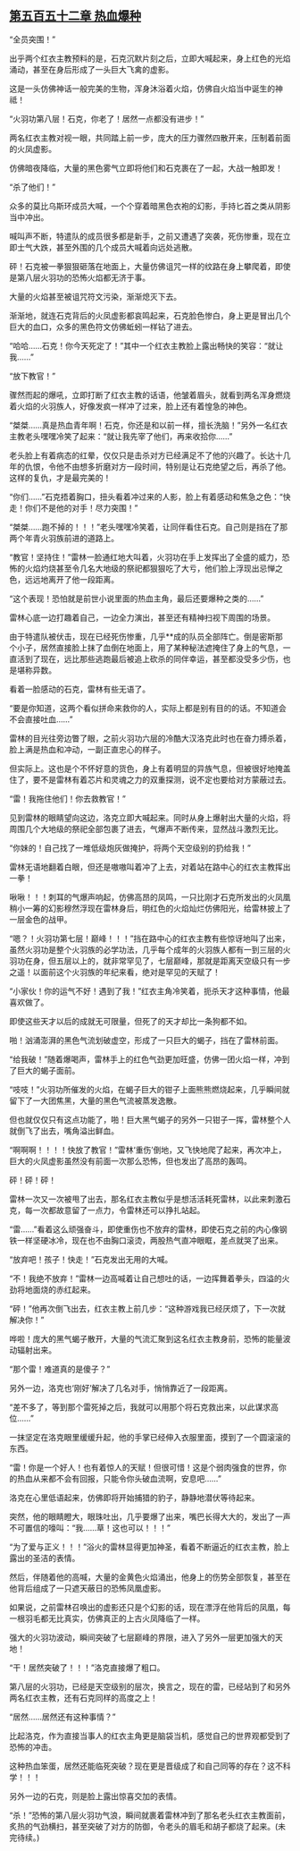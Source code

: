 ## [第五百五十二章 热血爆种](https://www.xxbiquge.com/11_11222/8950508.html)


  “全员突围！”

  出乎两个红衣主教预料的是，石克沉默片刻之后，立即大喊起来，身上红色的光焰涌动，甚至在身后形成了一头巨大飞禽的虚影。

  这是一头仿佛神话一般完美的生物，浑身沐浴着火焰，仿佛自火焰当中诞生的神祗！

  “火羽功第八层！石克，你老了！居然一点都没有进步！”

  两名红衣主教对视一眼，共同踏上前一步，庞大的压力骤然四散开来，压制着前面的火凤虚影。

  仿佛暗夜降临，大量的黑色雾气立即将他们和石克裹在了一起，大战一触即发！

  “杀了他们！”

  众多的莫比乌斯环成员大喊，一个个穿着暗黑色衣袍的幻影，手持匕首之类从阴影当中冲出。

  喊叫声不断，特遣队的成员很多都是新手，之前又遭遇了突袭，死伤惨重，现在立即士气大跌，甚至外围的几个成员大喊着向远处逃散。

  砰！石克被一拳狠狠砸落在地面上，大量仿佛诅咒一样的纹路在身上攀爬着，即使是第八层火羽功的恐怖火焰都无济于事。

  大量的火焰甚至被诅咒符文污染，渐渐熄灭下去。

  渐渐地，就连石克背后的火凤虚影都哀鸣起来，石克脸色惨白，身上更是冒出几个巨大的血口，众多的黑色符文仿佛蚯蚓一样钻了进去。

  “哈哈……石克！你今天死定了！”其中一个红衣主教脸上露出畅快的笑容：“就让我……”

  “放下教官！”

  骤然而起的爆吼，立即打断了红衣主教的话语，他皱着眉头，就看到两名浑身燃烧着火焰的火羽族人，好像发疯一样冲了过来，脸上还有着惶急的神色。

  “桀桀……真是热血青年啊！石克，你还是和以前一样，擅长洗脑！”另外一名红衣主教老头嘿嘿冷笑了起来：“就让我先宰了他们，再来收拾你……”

  老头脸上有着病态的红晕，仅仅只是击杀对方已经满足不了他的兴趣了。长达十几年的仇恨，令他不由想多折磨对方一段时间，特别是让石克绝望之后，再杀了他。这样的复仇，才是最完美的！

  “你们……”石克捂着胸口，扭头看着冲过来的人影，脸上有着感动和焦急之色：“快走！你们不是他的对手！尽力突围！”

  “桀桀……跑不掉的！！！”老头嘿嘿冷笑着，让同伴看住石克。自己则是挡在了那两个年青火羽族前进的道路上。

  “教官！坚持住！”雷林一脸通红地大叫着，火羽功在手上发挥出了全盛的威力，恐怖的火焰灼烧甚至令几名大地级的祭祀都狠狠吃了大亏，他们脸上浮现出忌惮之色，远远地离开了他一段距离。

  “这个表现！恐怕就是前世小说里面的热血主角，最后还要爆种之类的……”

  雷林心底一边打趣着自己，一边全力演出，甚至还有精神扫视下周围的场景。

  由于特遣队被伏击，现在已经死伤惨重，几乎**成的队员全部阵亡。倒是密斯那个小子，居然直接脸上抹了血倒在地面上，用了某种秘法遮掩住了身上的气息，一直活到了现在，远比那些逃跑最后被追上砍杀的同伴幸运，甚至都没受多少伤，也是堪称异数。

  看着一脸感动的石克，雷林有些无语了。

  “要是你知道，这两个看似拼命来救你的人，实际上都是别有目的的话。不知道会不会直接吐血……”

  雷林的目光往旁边瞥了眼，之前火羽功六层的冷酷大汉洛克此时也在奋力搏杀着，脸上满是热血和冲动，一副正直忠心的样子。

  但实际上。这也是个不怀好意的货色，身上有着明显的异族气息，但被很好地掩盖住了，要不是雷林有着芯片和灵魂之力的双重探测，说不定也要给对方蒙蔽过去。

  “雷！我拖住他们！你去救教官！”

  见到雷林的眼睛望向这边，洛克立即大喊起来。同时从身上爆射出大量的火焰，将周围几个大地级的祭祀全部包裹了进去，气爆声不断传来，显然战斗激烈无比。

  “你妹的！自己找了一堆低级炮灰做掩护，将两个天空级别的扔给我！”

  雷林无语地翻着白眼，但还是嗷嗷叫着冲了上去，对着站在路中心的红衣主教挥出一拳！

  啾啾！！！刺耳的气爆声响起，仿佛高昂的凤鸣，一只比刚才石克所发出的火凤凰稍小一筹的幻影穆然浮现在雷林身后，明红色的火焰灿烂仿佛阳光，给雷林披上了一层金色的战甲。

  “嗯？！火羽功第七层！巅峰！！！”挡在路中心的红衣主教有些惊讶地叫了出来，虽然火羽功是整个火羽族的必学功法，几乎每个成年的火羽族人都有一到三层的火羽功在身，但五层以上的，就非常罕见了，七层巅峰，那就是距离天空级只有一步之遥！以面前这个火羽族的年纪来看，绝对是罕见的天赋了！

  “小家伙！你的运气不好！遇到了我！”红衣主角冷笑着，扼杀天才这种事情，他最喜欢做了。

  即使这些天才以后的成就无可限量，但死了的天才却比一条狗都不如。

  啪！汹涌澎湃的黑色气流划破虚空，形成了一只巨大的蝎子，挡在了雷林前面。

  “给我破！”随着爆喝声，雷林手上的红色气劲更加旺盛，仿佛一团火焰一样，冲到了巨大的蝎子面前。

  “吱吱！”火羽功所催发的火焰，在蝎子巨大的钳子上面熊熊燃烧起来，几乎瞬间就留下了一大团焦黑，大量的黑色气流被蒸发逸散。

  但也就仅仅只有这点功能了，啪！巨大黑气蝎子的另外一只钳子一挥，雷林整个人就倒飞了出去，嘴角溢出鲜血。

  “啊啊啊！！！！快放了教官！”雷林‘重伤’倒地，又飞快地爬了起来，再次冲上，巨大的火凤虚影虽然没有前面一次那么恐怖，但也发出了高昂的轰鸣。

  砰！砰！砰！

  雷林一次又一次被甩了出去，那名红衣主教似乎是想活活耗死雷林，以此来刺激石克，每一次都故意留了一点力，令雷林还可以挣扎站起。

  “雷……”看着这么顽强奋斗，即使重伤也不放弃的雷林，即使石克之前的内心像钢铁一样坚硬冰冷，现在也不由胸口滚烫，两股热气直冲眼眶，差点就哭了出来。

  “放弃吧！孩子！快走！”石克发出无用的大喊。

  “不！我绝不放弃！”雷林一边高喊着让自己想吐的话，一边挥舞着拳头，四溢的火劲将地面烧的赤红起来。

  “砰！”他再次倒飞出去，红衣主教上前几步：“这种游戏我已经厌烦了，下一次就解决你！”

  哗啦！庞大的黑气蝎子散开，大量的气流汇聚到这名红衣主教身前，恐怖的能量波动辐射出来。

  “那个雷！难道真的是傻子？”

  另外一边，洛克也‘刚好’解决了几名对手，悄悄靠近了一段距离。

  “差不多了，等到那个雷死掉之后，我就可以用那个将石克救出来，以此谋求高位……”

  一抹坚定在洛克眼里缓缓升起，他的手掌已经伸入衣服里面，摸到了一个圆滚滚的东西。

  “雷！你是一个好人！也有着惊人的天赋！但很可惜！这是个弱肉强食的世界，你的热血从来都不会有回报，只能令你头破血流啊，安息吧……”

  洛克在心里低语起来，仿佛即将开始捕猎的豹子，静静地潜伏等待起来。

  突然，他的眼睛瞪大，眼珠吐出，几乎要爆了出来，嘴巴长得大大的，发出了一声不可置信的嚎叫：“我……草！这也可以！！！”

  “为了爱与正义！！！”浴火的雷林显得更加神圣，看着不断逼近的红衣主教，脸上露出的圣洁的表情。

  然后，伴随着他的高喊，大量的金黄色火焰涌出，他身上的伤势全部恢复，甚至在他背后组成了一只遮天蔽日的恐怖凤凰虚影。

  如果说，之前雷林召唤出的虚影还只是个幻影的话，现在漂浮在他背后的凤凰，每一根羽毛都无比真实，仿佛真正的上古火凤降临了一样。

  强大的火羽功波动，瞬间突破了七层巅峰的界限，进入了另外一层更加强大的天地！

  “干！居然突破了！！！”洛克直接爆了粗口。

  第八层的火羽功，已经是天空级别的层次，换言之，现在的雷，已经站到了和另外两名红衣主教，还有石克同样的高度之上！

  “居然……居然还有这种事情？”

  比起洛克，作为直接当事人的红衣主角更是脑袋当机，感觉自己的世界观都受到了恐怖的冲击。

  这种热血笨蛋，居然还能临死突破？现在更是晋级成了和自己同等的存在？这不科学！！！

  另外一边的石克，则是脸上露出惊喜交加的表情。

  “杀！”恐怖的第八层火羽功气浪，瞬间就裹着雷林冲到了那名老头红衣主教面前，炙热的气劲横扫，甚至突破了对方的防御，令老头的眉毛和胡子都烧了起来。(未完待续。)
